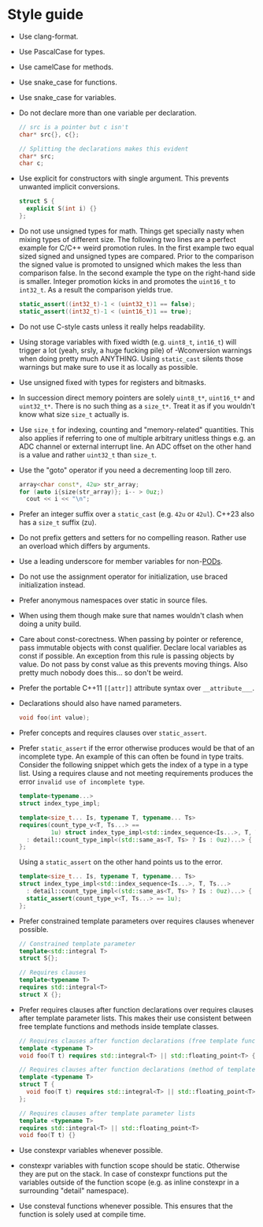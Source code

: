 # Style guide
- Use clang-format.

- Use PascalCase for types.

- Use camelCase for methods.

- Use snake_case for functions.

- Use snake_case for variables.

- Do not declare more than one variable per declaration.
  ```cpp
  // src is a pointer but c isn't
  char* src{}, c{};

  // Splitting the declarations makes this evident
  char* src;
  char c;
  ```

- Use explicit for constructors with single argument. This prevents unwanted implicit conversions.
  ```cpp
  struct S {
    explicit S(int i) {}
  };
  ```

- Do not use unsigned types for math. Things get specially nasty when mixing types of different size. The following two lines are a perfect example for C/C++ weird promotion rules. In the first example two equal sized signed and unsigned types are compared. Prior to the comparison the signed value is promoted to unsigned which makes the less than comparison false. In the second example the type on the right-hand side is smaller. Integer promotion kicks in and promotes the `uint16_t` to `int32_t`. As a result the comparison yields true.
  ```cpp
  static_assert((int32_t)-1 < (uint32_t)1 == false);
  static_assert((int32_t)-1 < (uint16_t)1 == true);
  ```

- Do not use C-style casts unless it really helps readability.

- Using storage variables with fixed width (e.g. `uint8_t`, `int16_t`) will trigger a lot (yeah, srsly, a huge fucking pile) of -Wconversion warnings when doing pretty much ANYTHING. Using `static_cast` silents those warnings but make sure to use it as locally as possible.

- Use unsigned fixed with types for registers and bitmasks.

- In succession direct memory pointers are solely `uint8_t*`, `uint16_t*` and `uint32_t*`. There is no such thing as a `size_t*`. Treat it as if you wouldn't know what size `size_t` actually is.

- Use `size_t` for indexing, counting and "memory-related" quantities. This also applies if referring to one of multiple arbitrary unitless things e.g. an ADC channel or external interrupt line. An ADC offset on the other hand is a value and rather `uint32_t` than `size_t`.

- Use the "goto" operator if you need a decrementing loop till zero.
  ```cpp
  array<char const*, 42u> str_array;
  for (auto i{size(str_array)}; i-- > 0uz;)
    cout << i << "\n";
  ```

- Prefer an integer suffix over a `static_cast` (e.g. `42u` or `42ul`). C++23 also has a `size_t` suffix (zu).

- Do not prefix getters and setters for no compelling reason. Rather use an overload which differs by arguments.

- Use a leading underscore for member variables for non-[PODs](https://en.cppreference.com/w/cpp/named_req/PODType).

- Do not use the assignment operator for initialization, use braced initialization instead.

- Prefer anonymous namespaces over static in source files.

- When using them though make sure that names wouldn't clash when doing a unity build.

- Care about const-corectness. When passing by pointer or reference, pass immutable objects with const qualifier. Declare local variables as const if possible. An exception from this rule is passing objects by value. Do not pass by const value as this prevents moving things. Also pretty much nobody does this... so don't be weird.

- Prefer the portable C++11 `[[attr]]` attribute syntax over `__attribute___`.

- Declarations should also have named parameters.
  ```cpp
  void foo(int value);
  ```

- Prefer concepts and requires clauses over `static_assert`.

- Prefer `static_assert` if the error otherwise produces would be that of an incomplete type. An example of this can often be found in type traits. Consider the following snippet which gets the index of a type in a type list. Using a requires clause and not meeting requirements produces the error `invalid use of incomplete type`.
  ```cpp
  template<typename...>
  struct index_type_impl;

  template<size_t... Is, typename T, typename... Ts>
  requires(count_type_v<T, Ts...> ==
           1u) struct index_type_impl<std::index_sequence<Is...>, T, Ts...>
    : detail::count_type_impl<(std::same_as<T, Ts> ? Is : 0uz)...> {
  };
  ```

  Using a `static_assert` on the other hand points us to the error.
  ```cpp
  template<size_t... Is, typename T, typename... Ts>
  struct index_type_impl<std::index_sequence<Is...>, T, Ts...>
    : detail::count_type_impl<(std::same_as<T, Ts> ? Is : 0uz)...> {
    static_assert(count_type_v<T, Ts...> == 1u);
  };
  ```  

- Prefer constrained template parameters over requires clauses whenever possible.
  ```cpp
  // Constrained template parameter
  template<std::integral T>
  struct S{};

  // Requires clauses
  template<typename T>
  requires std::integral<T>
  struct X {};
  ```

- Prefer requires clauses after function declarations over requires clauses after template parameter lists. This makes their use consistent between free template functions and methods inside template classes.
  ```cpp
  // Requires clauses after function declarations (free template function)
  template <typename T>
  void foo(T t) requires std::integral<T> || std::floating_point<T> {}

  // Requires clauses after function declarations (method of templateds class)
  template <typename T>
  struct T {
    void foo(T t) requires std::integral<T> || std::floating_point<T> {}
  };

  // Requires clauses after template parameter lists
  template <typename T>
  requires std::integral<T> || std::floating_point<T>
  void foo(T t) {}
  ```

- Use constexpr variables whenever possible.

- constexpr variables with function scope should be static. Otherwise they are put on the stack. In case of constexpr functions put the variables outside of the function scope (e.g. as inline constexpr in a surrounding "detail" namespace).

- Use consteval functions whenever possible. This ensures that the function is solely used at compile time.
